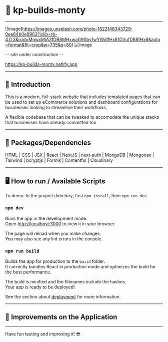 # 🐫 kp-builds-monty

---

![image]https://images.unsplash.com/photo-1622148343729-0ee64b0e9963?ixlib=rb-4.0.3&ixid=MnwxMjA3fDB8MHxwaG90by1wYWdlfHx8fGVufDB8fHx8&auto=format&fit=crop&w=735&q=80)
![image](https://images.unsplash.com/photo-1510952267577-fc96d5ca660a?ixlib=rb-4.0.3&ixid=MnwxMjA3fDB8MHxwaG90by1wYWdlfHx8fGVufDB8fHx8&auto=format&fit=crop&w=1470&q=80)

-- site under construction --

https://kp-builds-monty.netlify.app

---

## 👋  Introduction

This is a modern, full-stack website that includes templated pages that can be used to set up eCommerce solutions and dashboard configurations for businesses looking to streamline their workflows.

A flexible codebase that can be tweaked to accomodate the unique stacks that businesses have already committed too

---

## 💪  Packages/Dependencies

HTML | CSS | JSX | React | NextJS | next-auth | MongoDB | Mongoose | Tailwind | bcryptjs | Formik | Contentful | Cloudinary  

---

## 🖥  How to run / Available Scripts

To demo: In the project directory, first `npm install`, then `npm run dev`. 

### `npm dev`

Runs the app in the development mode.\
Open [http://localhost:3000](http://localhost:3000) to view it in your browser.

The page will reload when you make changes.\
You may also see any lint errors in the console.

### `npm run build`

Builds the app for production to the `build` folder.\
It correctly bundles React in production mode and optimizes the build for the best performance.

The build is minified and the filenames include the hashes.\
Your app is ready to be deployed!

See the section about [deployment](https://facebook.github.io/create-react-app/docs/deployment) for more information.

---


## 🔨  Improvements on the Application



---

 
 Have fun testing and improving it! 😎